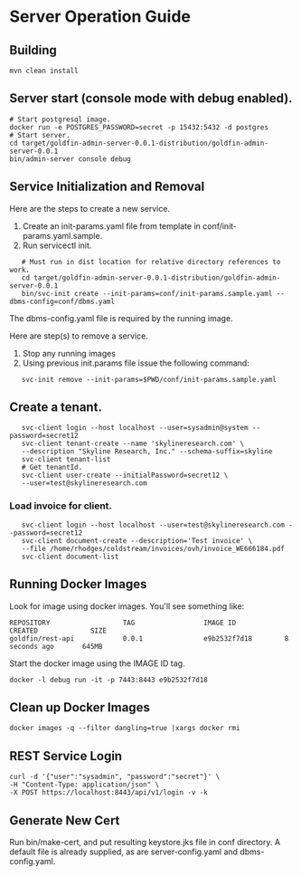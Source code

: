 # Server Operation Guide

## Building

```shell
mvn clean install
```

## Server start (console mode with debug enabled).
```shell
# Start postgresql image. 
docker run -e POSTGRES_PASSWORD=secret -p 15432:5432 -d postgres
# Start server. 
cd target/goldfin-admin-server-0.0.1-distribution/goldfin-admin-server-0.0.1
bin/admin-server console debug
```

## Service Initialization and Removal 

Here are the steps to create a new service. 

1. Create an init-params.yaml file from template in conf/init-params.yaml.sample. 
2. Run servicectl init. 
```shell
   # Must run in dist location for relative directory references to work. 
   cd target/goldfin-admin-server-0.0.1-distribution/goldfin-admin-server-0.0.1
   bin/svc-init create --init-params=conf/init-params.sample.yaml --dbms-config=conf/dbms.yaml
```
The dbms-config.yaml file is required by the running image. 

Here are step(s) to remove a service. 

1. Stop any running images
2. Using previous init.params file issue the following command: 
```shell
   svc-init remove --init-params=$PWD/conf/init-params.sample.yaml
```
## Create a tenant. 
```shell
   svc-client login --host localhost --user=sysadmin@system --password=secret12
   svc-client tenant-create --name 'skylineresearch.com' \
   --description "Skyline Research, Inc." --schema-suffix=skyline
   svc-client tenant-list
   # Get tenantId. 
   svc-client user-create --initialPassword=secret12 \
   --user=test@skylineresearch.com 
```

### Load invoice for client. 
```shell
   svc-client login --host localhost --user=test@skylineresearch.com --password=secret12
   svc-client document-create --description='Test invoice' \
   --file /home/rhodges/coldstream/invoices/ovh/invoice_WE666184.pdf
   svc-client document-list
```

## Running Docker Images

Look for image using docker images.  You'll see something like: 

```
REPOSITORY                  TAG                 IMAGE ID            CREATED             SIZE
goldfin/rest-api            0.0.1               e9b2532f7d18        8 seconds ago       645MB
```

Start the docker image using the IMAGE ID tag. 

```shell
docker -l debug run -it -p 7443:8443 e9b2532f7d18
```

## Clean up Docker Images

```shell
docker images -q --filter dangling=true |xargs docker rmi
```

## REST Service Login

```shell
curl -d '{"user":"sysadmin", "password":"secret"}' \
-H "Content-Type: application/json" \
-X POST https://localhost:8443/api/v1/login -v -k
```

## Generate New Cert

Run bin/make-cert, and put resulting keystore.jks file in conf directory.
A default file is already supplied, as are server-config.yaml and
dbms-config.yaml.
